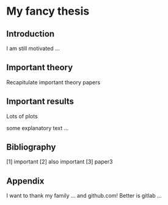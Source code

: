 # My fancy thesis

## Introduction
I am still motivated ...

## Important theory
Recapitulate important theory papers

## Important results
Lots of plots

some explanatory text ...

## Bibliography
[1] important
[2] also important
[3] paper3

## Appendix
I want to thank my family ...
and github.com!
Better is gitlab ...
